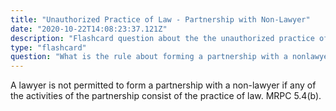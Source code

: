 ```yaml
---
title: "Unauthorized Practice of Law - Partnership with Non-Lawyer"
date: "2020-10-22T14:08:23:37.121Z"
description: "Flashcard question about the the unauthorized practice of law."
type: "flashcard"
question: "What is the rule about forming a partnership with a nonlawyer?"
---
```


A lawyer is not permitted to form a partnership with a non-lawyer if any of the activities of the partnership consist of the practice of law. MRPC 5.4(b).
